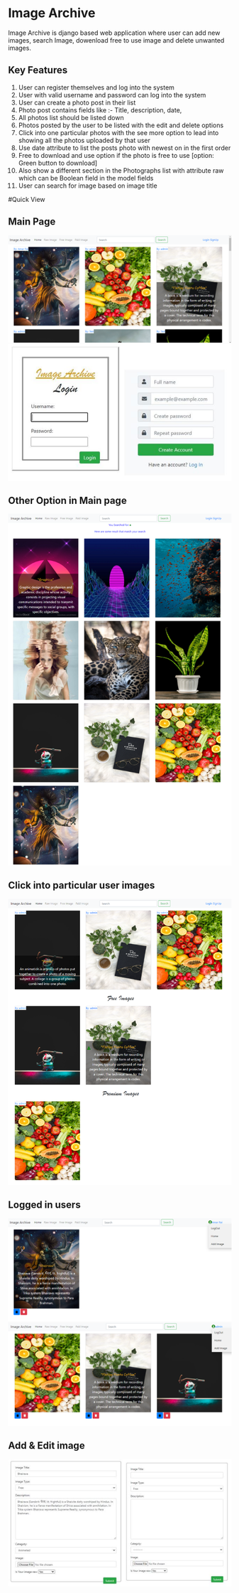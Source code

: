 # Image Archive
Image Archive is django based web application where user can add new images, search Image, dowenload free to use image and delete unwanted images. 
## Key Features
1.	User can register themselves and log into the system
2.	User with valid username and password can log into the system 
3.	User can create a photo post in their list
4.	Photo post contains fields like :- Title, description, date, 
5.	All photos list should be listed down 
6.	Photos posted by the user to be listed with the edit and delete options 
7.	Click into one particular photos with the see more option to lead into showing all the photos uploaded by that user
8.	Use date attribute to list the posts photo with newest on in the first order
9.	Free to download and use option if the photo is free to use [option: Green button to download]
10.	Also show a different section in the Photographs list with attribute raw which can be Boolean field in the model fields
11. User can search for image based on image title

#Quick View

## Main Page
![](src/static/imageView/mainView.png) ![](src/static/imageView/loginRegister.JPG)

## Other Option in Main page
![](src/static/imageView/search-list.png) 

## Click into particular user images
![](src/static/imageView/lidt-by-user.png)

## Logged in users
![](src/static/imageView/loginUser1.png)
![](src/static/imageView/loginUser2.png)

## Add & Edit image
![](src/static/imageView/addEdit.JPG)


